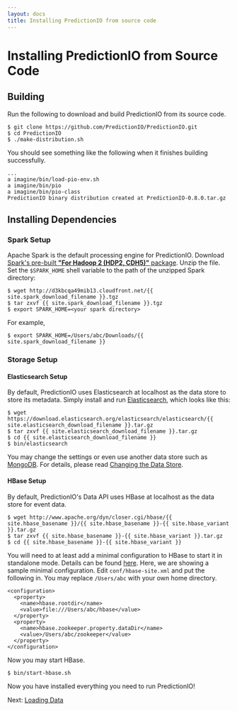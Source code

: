 ```yaml
---
layout: docs
title: Installing PredictionIO from source code
---
```


# Installing PredictionIO from Source Code

## Building

Run the following to download and build PredictionIO from its source code.

```
$ git clone https://github.com/PredictionIO/PredictionIO.git
$ cd PredictionIO
$ ./make-distribution.sh
```

You should see something like the following when it finishes building
successfully.

```
...
a imagine/bin/load-pio-env.sh
a imagine/bin/pio
a imagine/bin/pio-class
PredictionIO binary distribution created at PredictionIO-0.8.0.tar.gz
```


## Installing Dependencies

### Spark Setup

Apache Spark is the default processing engine for PredictionIO.  Download
[Spark's pre-built **"For Hadoop 2 (HDP2, CDH5)"**
package](http://spark.apache.org/downloads.html). Unzip the file. Set the
`$SPARK_HOME` shell variable to the path of the unzipped Spark directory:

```
$ wget http://d3kbcqa49mib13.cloudfront.net/{{ site.spark_download_filename }}.tgz
$ tar zxvf {{ site.spark_download_filename }}.tgz
$ export SPARK_HOME=<your spark directory>
```

For example,

```
$ export SPARK_HOME=/Users/abc/Downloads/{{ site.spark_download_filename }}
```

### Storage Setup

#### Elasticsearch Setup

By default, PredictionIO uses Elasticsearch at localhost as the data store to
store its metadata. Simply install and run
[Elasticsearch](http://www.elasticsearch.org/), which looks like this:

```
$ wget https://download.elasticsearch.org/elasticsearch/elasticsearch/{{ site.elasticsearch_download_filename }}.tar.gz
$ tar zxvf {{ site.elasticsearch_download_filename }}.tar.gz
$ cd {{ site.elasticsearch_download_filename }}
$ bin/elasticsearch
```

You may change the settings or even use another data store such as
[MongoDB](http://www.mongodb.org/). For details, please read [Changing the Data
Store](config-datastore.html).

#### HBase Setup

By default, PredictionIO's Data API uses HBase at localhost as the data store
for event data.

```
$ wget http://www.apache.org/dyn/closer.cgi/hbase/{{ site.hbase_basename }}/{{ site.hbase_basename }}-{{ site.hbase_variant }}.tar.gz
$ tar zxvf {{ site.hbase_basename }}-{{ site.hbase_variant }}.tar.gz
$ cd {{ site.hbase_basename }}-{{ site.hbase_variant }}
```

You will need to at least add a minimal configuration to HBase to start it in
standalone mode. Details can be found
[here](http://hbase.apache.org/book/quickstart.html). Here, we are showing a
sample minimal configuration. Edit `conf/hbase-site.xml` and put the following
in. You may replace `/Users/abc` with your own home directory.

```
<configuration>
  <property>
    <name>hbase.rootdir</name>
    <value>file:///Users/abc/hbase</value>
  </property>
  <property>
    <name>hbase.zookeeper.property.dataDir</name>
    <value>/Users/abc/zookeeper</value>
  </property>
</configuration>
```

Now you may start HBase.

```
$ bin/start-hbase.sh
```

Now you have installed everything you need to run PredictionIO!

Next: [Loading Data](/dataapi.html)
